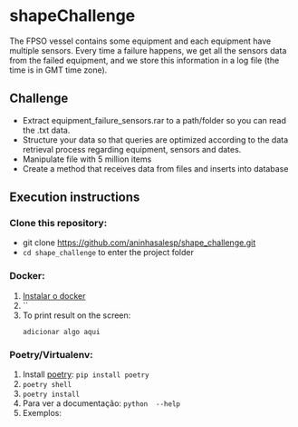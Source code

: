 # shapeChallenge

The FPSO vessel contains some equipment and each equipment have multiple sensors. Every time a failure happens, we get all the sensors data from the failed equipment, and we store this information in a log file (the time is in GMT time zone).

## Challenge

- Extract equipment_failure_sensors.rar to a path/folder so you can read the .txt data.
- Structure your data so that queries are optimized according to the data retrieval process regarding equipment, sensors and dates.
- Manipulate file with 5 million items
- Create a method that receives data from files and inserts into database

## Execution instructions
### Clone this repository:
- git clone https://github.com/aninhasalesp/shape_challenge.git
- `cd shape_challenge` to enter the project folder

### Docker:
1. [Instalar o docker](https://docs.docker.com/get-docker/)
2. ``
3. To print result on the screen:
    ```
    adicionar algo aqui
    
    ```

### Poetry/Virtualenv:
1. Install [poetry](https://python-poetry.org/docs/#installation): `pip install poetry`
2. `poetry shell`
3. `poetry install`
4. Para ver a documentação: `python  --help`
5. Exemplos: 
    
